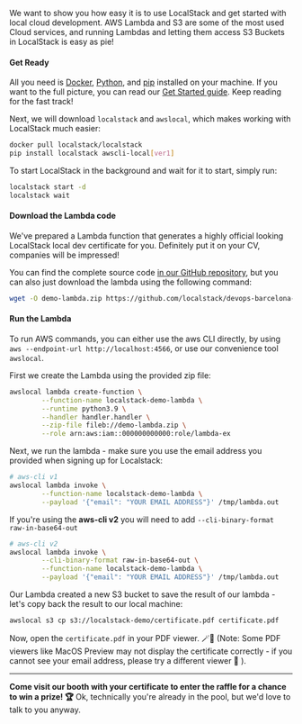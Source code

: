 We want to show you how easy it is to use LocalStack and get started with local cloud development.
AWS Lambda and S3 are some of the most used Cloud services, and running Lambdas and letting them access S3 Buckets in LocalStack is easy as pie! 

#### Get Ready

All you need is [Docker](https://docs.docker.com/get-docker/), [Python](https://docs.python.org/3/using/index.html), and [pip](https://pip.pypa.io/en/stable/installation/) installed on your machine.
If you want to the full picture, you can read our [Get Started guide](https://docs.localstack.cloud/get-started/).
Keep reading for the fast track!

Next, we will download `localstack` and `awslocal`, which makes working with LocalStack much easier:

```bash
docker pull localstack/localstack
pip install localstack awscli-local[ver1]
```

To start LocalStack in the background and wait for it to start, simply run:

```bash
localstack start -d
localstack wait
```

#### Download the Lambda code

We've prepared a Lambda function that generates a highly official looking LocalStack local dev certificate for you.
Definitely put it on your CV, companies will be impressed!

You can find the complete source code [in our GitHub repository](https://github.com/localstack/devops-barcelona-2022/tree/main/contest),
but you can also just download the lambda using the following command:

```bash
wget -O demo-lambda.zip https://github.com/localstack/devops-barcelona-2022/raw/main/contest/demo-lambda.zip
```

#### Run the Lambda

To run AWS commands, you can either use the aws CLI directly, by using `aws --endpoint-url http://localhost:4566`, or use our convenience tool `awslocal`.

First we create the Lambda using the provided zip file:
```bash
awslocal lambda create-function \
        --function-name localstack-demo-lambda \
        --runtime python3.9 \
        --handler handler.handler \
        --zip-file fileb://demo-lambda.zip \
        --role arn:aws:iam::000000000000:role/lambda-ex
```

Next, we run the lambda - make sure you use the email address you provided when signing up for Localstack:

```bash
# aws-cli v1
awslocal lambda invoke \
        --function-name localstack-demo-lambda \
        --payload '{"email": "YOUR EMAIL ADDRESS"}' /tmp/lambda.out
```

If you're using the **aws-cli v2** you will need to add `--cli-binary-format raw-in-base64-out`

```bash
# aws-cli v2
awslocal lambda invoke \
        --cli-binary-format raw-in-base64-out \
        --function-name localstack-demo-lambda \
        --payload '{"email": "YOUR EMAIL ADDRESS"}' /tmp/lambda.out
```

Our Lambda created a new S3 bucket to save the result of our lambda - let's copy back the result to our local machine:
```bash
awslocal s3 cp s3://localstack-demo/certificate.pdf certificate.pdf
```

Now, open the `certificate.pdf` in your PDF viewer. 🪄📜 (Note: Some PDF viewers like MacOS Preview may not display the certificate correctly - if you cannot see your email address, please try a different viewer 🙂 ).

---

**Come visit our booth with your certificate to enter the raffle for a chance to win a prize! 🏆**
Ok, technically you're already in the pool, but we'd love to talk to you anyway.
